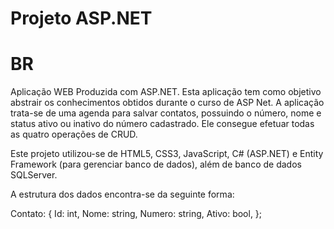 # Projeto ASP.NET

# BR
Aplicação WEB Produzida com ASP.NET. Esta aplicação tem como objetivo abstrair os conhecimentos obtidos durante o curso de ASP Net. A aplicação trata-se de uma agenda para salvar contatos, possuindo o número, nome e status ativo ou inativo do número cadastrado. Ele consegue efetuar todas as quatro operações de CRUD. 

Este projeto utilizou-se de HTML5, CSS3, JavaScript, C# (ASP.NET) e Entity Framework (para gerenciar banco de dados), além de banco de dados SQLServer.

A estrutura dos dados encontra-se da seguinte forma: 

Contato:
{
    Id: int,
    Nome: string,
    Numero: string,
    Ativo: bool,
};